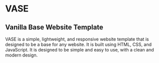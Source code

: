 # VASE

## Vanilla Base Website Template

VASE is a simple, lightweight, and responsive website template that is designed to be a base for any website. It is built using HTML, CSS, and JavaScript. It is designed to be simple and easy to use, with a clean and modern design.

